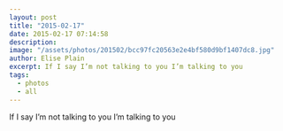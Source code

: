 ```yaml
---
layout: post
title: "2015-02-17"
date: 2015-02-17 07:14:58
description: 
image: "/assets/photos/201502/bcc97fc20563e2e4bf580d9bf1407dc8.jpg"
author: Elise Plain
excerpt: If I say I’m not talking to you I’m talking to you
tags: 
  - photos
  - all
---
```


If I say I’m not talking to you I’m talking to you
<p></p>
